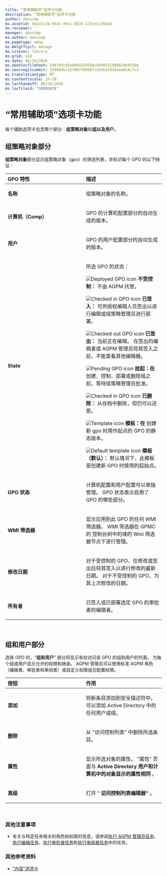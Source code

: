 ```yaml
---
title: “常用辅助项”选项卡功能
description: “常用辅助项”选项卡功能
author: dansimp
ms.assetid: 44a15c28-944c-49c1-8534-115ce1c362ed
ms.reviewer: ''
manager: dansimp
ms.author: dansimp
ms.pagetype: mdop
ms.mktglfcycl: manage
ms.sitesec: library
ms.prod: w10
ms.date: 06/16/2016
ms.openlocfilehash: 546fd4c91e060a5595b6c848015290882de933b6
ms.sourcegitcommit: 354664bc527d93f80687cd2eba70d1eea024c7c3
ms.translationtype: MT
ms.contentlocale: zh-CN
ms.lasthandoff: 06/26/2020
ms.locfileid: "10802076"
---
```

# “常用辅助项”选项卡功能


每个辅助选项卡包含两个部分：**组策略对象**和**组以及用户**。

## 组策略对象部分


**组策略对象**部分显示组策略对象（gpo）的筛选列表，并标识每个 GPO 的以下特征：

<table>
<colgroup>
<col width="50%" />
<col width="50%" />
</colgroup>
<thead>
<tr class="header">
<th align="left">GPO 特性</th>
<th align="left">描述</th>
</tr>
</thead>
<tbody>
<tr class="odd">
<td align="left"><p><strong>名称</strong></p></td>
<td align="left"><p>组策略对象的名称。</p></td>
</tr>
<tr class="even">
<td align="left"><p><strong>计算机（Comp）</strong></p></td>
<td align="left"><p>GPO 的计算机配置部分的自动生成的版本。</p></td>
</tr>
<tr class="odd">
<td align="left"><p><strong>用户</strong></p></td>
<td align="left"><p>GPO 的用户配置部分的自动生成的版本。</p></td>
</tr>
<tr class="even">
<td align="left"><p><strong>State</strong></p></td>
<td align="left"><p>所选 GPO 的状态：</p>
<p><img src="images/36f6b687-f5cc-40d1-805f-b191d1fb1ace.gif" alt="Deployed GPO icon" /> <strong>不受控制： </strong> 不由 AGPM 托管。</p>
<p><img src="images/57b610a5-1c71-4d26-9173-d04abd495fcc.gif" alt="Checked in GPO icon" /> <strong>已签入： </strong> 可供授权编辑人员签出以进行编辑或组策略管理员进行部署。</p>
<p><img src="images/8e7a7c4e-809a-435a-8b29-30d797936210.gif" alt="Checked out GPO icon" /> <strong>已签出： </strong> 当前正在编辑。 在签出的编辑者或 AGPM 管理员将其签入之前，不能查看其他编辑器。</p>
<p><img src="images/0840a6a3-54a6-4528-98a9-7b122243c1a5.gif" alt="Pending GPO icon" /> <strong>挂起：在 </strong> 创建、控制、部署或删除组之前，等待组策略管理员批准。</p>
<p><img src="images/57b610a5-1c71-4d26-9173-d04abd495fcc.gif" alt="Checked in GPO icon" /> <strong>已删除： </strong> 从存档中删除，但仍可以还原。</p>
<p><img src="images/9b65829d-253c-4f30-9295-c816a6521ed2.gif" alt="Template icon" /> <strong>模板：在 </strong> 创建新 gpo 时用作起点的 GPO 的静态版本。</p>
<p><img src="images/cd349b8d-c4d8-45ff-b17f-7db882502c58.gif" alt="Default template icon" /> <strong>模板（默认）： </strong> 默认情况下，此模板是创建新 GPO 时使用的起始点。</p></td>
</tr>
<tr class="odd">
<td align="left"><p><strong>GPO 状态</strong></p></td>
<td align="left"><p>计算机配置和用户配置可以单独管理。 GPO 状态表示启用了 GPO 的哪些部分。</p></td>
</tr>
<tr class="even">
<td align="left"><p><strong>WMI 筛选器</strong></p></td>
<td align="left"><p>显示应用到此 GPO 的任何 WMI 筛选器。 WMI 筛选器在 GPMC 的 <strong> </strong> 控制台树中的域的 Wmi 筛选器节点下进行管理。</p></td>
</tr>
<tr class="odd">
<td align="left"><p><strong>修改日期</strong></p></td>
<td align="left"><p>对于受控制的 GPO，在修改或签出后将其签入以进行修改的最新日期。 对于不受控制的 GPO，为其上次修改的日期。</p></td>
</tr>
<tr class="even">
<td align="left"><p><strong>所有者</strong></p></td>
<td align="left"><p>已签入或已部署选定 GPO 的审批者的编辑者。</p></td>
</tr>
</tbody>
</table>

 

## 组和用户部分


选择 GPO 时，"**组和用户**" 部分将显示有权访问该 GPO 的组和用户的列表。 为每个组或用户显示允许的权限和继承。 AGPM 管理员可以使用标准 AGPM 角色（编辑者、审批者和审阅者）或自定义权限组合配置权限。

<table>
<colgroup>
<col width="50%" />
<col width="50%" />
</colgroup>
<thead>
<tr class="header">
<th align="left">按钮</th>
<th align="left">作用</th>
</tr>
</thead>
<tbody>
<tr class="odd">
<td align="left"><p><strong>添加</strong></p></td>
<td align="left"><p>将新条目添加到安全描述符中。 可以添加 Active Directory 中的任何用户或组。</p></td>
</tr>
<tr class="even">
<td align="left"><p><strong>删除</strong></p></td>
<td align="left"><p>从 "访问控制列表" 中删除所选条目。</p></td>
</tr>
<tr class="odd">
<td align="left"><p><strong>属性</strong></p></td>
<td align="left"><p>显示所选对象的属性。 "属性" 页面与 <strong> Active Directory 用户和计算机中的对象显示的属性相同 </strong> 。</p></td>
</tr>
<tr class="even">
<td align="left"><p><strong>高级</strong></p></td>
<td align="left"><p>打开 " <strong> 访问控制列表编辑器" </strong> 。</p></td>
</tr>
</tbody>
</table>

 

### 其他注意事项

-   有关与特定任务相关的角色和权限的信息，请参阅[执行 AGPM 管理员任务](performing-agpm-administrator-tasks.md)、[执行编辑任务](performing-editor-tasks.md)、[执行审批者任务](performing-approver-tasks.md)和[执行审阅者任务](performing-reviewer-tasks.md)中的任务。

### 其他参考资料

-   [“内容”选项卡](contents-tab.md)

 

 





